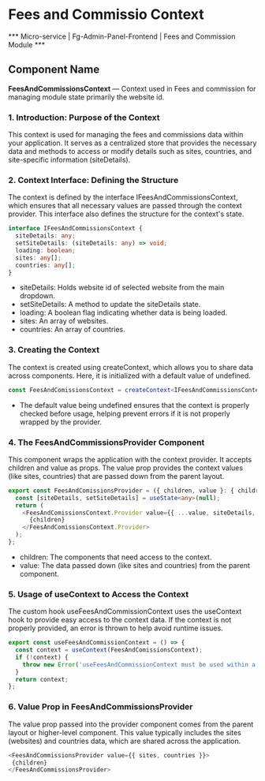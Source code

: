 # Fees and Commissio Context
*** Micro-service |  Fg-Admin-Panel-Frontend | Fees and Commission Module *** 

## Component Name
**FeesAndCommissionsContext** — Context used in Fees and commission for managing module state primarily the website id.


### 1. Introduction: Purpose of the Context
This context is used for managing the fees and commissions data within your application. It serves as a centralized store that provides the necessary data and methods to access or modify details such as sites, countries, and site-specific information (siteDetails).

### 2. Context Interface: Defining the Structure
The context is defined by the interface IFeesAndCommissionsContext, which ensures that all necessary values are passed through the context provider. This interface also defines the structure for the context's state.

```typescript
interface IFeesAndCommissionsContext {
  siteDetails: any;
  setSiteDetails: (siteDetails: any) => void;
  loading: boolean;
  sites: any[];
  countries: any[];
}
```
- siteDetails: Holds website id of selected website from the main dropdown.
- setSiteDetails: A method to update the siteDetails state.
- loading: A boolean flag indicating whether data is being loaded.
- sites: An array of websites.
- countries: An array of countries.

### 3. Creating the Context
The context is created using createContext, which allows you to share data across components. Here, it is initialized with a default value of undefined.

```typescript
const FeesAndComissionsContext = createContext<IFeesAndCommissionsContext | undefined>(undefined);
```

- The default value being undefined ensures that the context is properly checked before usage, helping prevent errors if it is not properly wrapped by the provider.

### 4. The FeesAndCommissionsProvider Component
This component wraps the application with the context provider. It accepts children and value as props. The value prop provides the context values (like sites, countries) that are passed down from the parent layout.

```typescript
export const FeesAndComissionsProvider = ({ children, value }: { children: ReactNode; value: any }) => {
  const [siteDetails, setSiteDetails] = useState<any>(null);
  return (
    <FeesAndComissionsContext.Provider value={{ ...value, siteDetails, setSiteDetails }}>
      {children}
    </FeesAndComissionsContext.Provider>
  );
};
```

- children: The components that need access to the context.
- value: The data passed down (like sites and countries) from the parent component.

### 5. Usage of useContext to Access the Context

The custom hook useFeesAndCommissionContext uses the useContext hook to provide easy access to the context data. If the context is not properly provided, an error is thrown to help avoid runtime issues.

```typescript
export const useFeesAndCommissionContext = () => {
  const context = useContext(FeesAndComissionsContext);
  if (!context) {
    throw new Error('useFeesAndCommissionContext must be used within a FeesAndComissionsProvider');
  }
  return context;
};
```

### 6. Value Prop in FeesAndCommissionsProvider
The value prop passed into the provider component comes from the parent layout or higher-level component. This value typically includes the sites (websites) and countries data, which are shared across the application.

```typescript
<FeesAndCommissionsProvider value={{ sites, countries }}>
 {children}
</FeesAndCommissionsProvider>
```